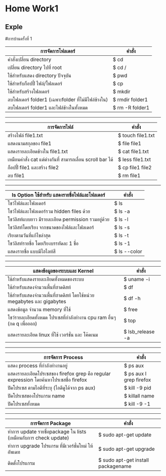 # Home Work1
## Exple
#การบ้านครั้งที่ 1

การจัดการโฟลเดอร์        | คำสั่ง
-----------------------|-----
คำสั่งเปลี่ยน directory    |  $ cd
เปลี่ยน directory ไปที่ root  | $ cd /
ใช้สำหรับแสดง directory ปัจจุบัน| $ pwd
ใช้สำหรับก็อปปี้ ไฟล์/โฟลเดอร์ | $ cp
ใช้สำหรับสร้างโฟลเดอร์ | $ mkdir
ลบโฟลเดอร์ folder1 (เฉพาะfolder ที่ไม่มีไฟล์ข้างใน) | $ rmdir folder1
ลบโฟลเดอร์ folder1 และไฟล์ข้างในทั้งหมด | $ rm -R folder1
***********************************************************
การจัดการไฟล์        | คำสั่ง
-----------------------|-----
สร้างไฟล์ file1.txt | $ touch file1.txt
แสดงนามสกุลของ file1 | $ file file1
แสดงรายละเอียดข้างใน file1.txt | $ cat file1.txt
เหมือนคำสั่ง cat แต่ต่างกันที่ สามารถเลื่อน scroll bar ได้ | $ less file1.txt
ก็อปปี้ file1 และสร้าง file2 | $ cp file1 file2
ลบ file1 | $ rm file1
***********************************************************
ls Option ใช้สำหรับ แสดงรายชื่อไฟล์และโฟลเดอร์       | คำสั่ง
-----------------------|-----
โชว์ไฟล์และโฟลเดอร์ | $ ls
โชว์ไฟล์และโฟลเดอร์รวม hidden files ด้วย | $ ls -a
โชว์ลิสท์แบบยาว มีรายละเอียด permission รวมอยู่ด้วย | $ ls -l
โชว์ลิสท์โดยเรียง จากขนาดของไฟล์และโฟลเดอร์ | $ ls -s
เรียงตามวันที่แก้ไขล่าสุด | $ ls -t
โชว์ลิสท์รายชื่อ โดยเรียงบรรทัดละ 1 ชื่อ | $ ls -1
แสดงรายชื่อ แบบมีไฮไลท์สี | $ ls --color
***********************************************************
แสดงข้อมูลของระบบและ Kernel      | คำสั่ง
-----------------------|-----
ใช้สำหรับแสดงรายละเอียดทั้งหมดของระบบ | $ uname -i
ใช้สำหรับแสดงจำนวนพื้นที่ฮาดดิสท์ | $ df
ใช้สำหรับแสดงจำนวนพื้นที่ฮาดดิสท์ โดยใช้หน่วย megabytes และ gigabytes | $ df -h
แสดงข้อมูล จำนวน memory ที่ใช้ | $ free
โชว์รายละเอียดทั้งหมด โปรเซสที่กำลังทำงาน cpu ram อื่นๆ (กด q เพื่อออก) | $ top
แสดงรายละเอียด linux ที่ใช้ เวอร์ชั่น และ โค๊ดเนม | $ lsb_release -a
***********************************************************
การจัดการ Process      | คำสั่ง
-----------------------|-----
แสดง process ที่กำลังทำงานอยู่ | $ ps aux
แสดงรายละเอียดโปรเซสของ firefox grep คือ regular expression โดยค้นหาโปรเซสชื่อ firefox | $ ps aux l grep firefox
ปิดโปรเซส ตามไอดีที่ระบุ (ไอดีดูได้จาก ps aux) | $ kill -9 pid
ปิดโปรเซสของโปรแกรม name | $ killall name
ปิดโปรเซสทั้งหมด | $ kill -9 -1
***********************************************************
การจัดการ Package      | คำสั่ง
-----------------------|----
ทำการ update รายชื่อpackage ใน lists (เหมือนกับการ check update) | $ sudo apt-get update
ทำการ upgrade โปรแกรม ที่มีเวอร์ชั่นใหม่ ให้อัพเดท | $ sudo apt-get upgrade
ติดตั้งโปรแกรม | $ sudo apt-get install packagename
